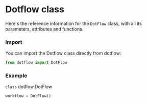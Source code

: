 # Dotflow class

Here's the reference information for the `DotFlow` class, with all its parameters, attributes and functions.

### Import

You can import the Dotflow class directly from dotflow:

```python
from dotflow import DotFlow
```

### Example

`class` dotflow.DotFlow

```python
workflow = DotFlow()
```
